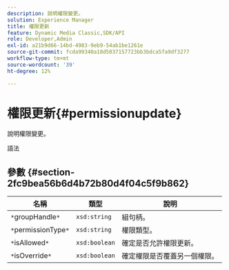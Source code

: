 ```yaml
---
description: 說明權限變更。
solution: Experience Manager
title: 權限更新
feature: Dynamic Media Classic,SDK/API
role: Developer,Admin
exl-id: a21b9d66-14bd-4983-9eb9-54ab1be1261e
source-git-commit: fcda99340a18d5037157723bb3bdca5fa9df3277
workflow-type: tm+mt
source-wordcount: '39'
ht-degree: 12%

---
```


# 權限更新{#permissionupdate}

說明權限變更。

語法

## 參數 {#section-2fc9bea56b6d4b72b80d4f04c5f9b862}

| 名稱 | 類型 | 說明 |
|---|---|---|
| `*`groupHandle`*` | `xsd:string` | 組句柄。 |
| `*`permissionType`*` | `xsd:string` | 權限類型。 |
| `*`isAllowed`*` | `xsd:boolean` | 確定是否允許權限更新。 |
| `*`isOverride`*` | `xsd:boolean` | 確定權限是否覆蓋另一個權限。 |
